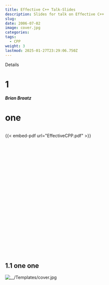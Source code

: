 ```yaml
---
title: Effective C++ Talk-Slides
description: Slides for talk on Effective C++
slug: 
date: 2006-07-02
image: cover.jpg
categories: 
tags:
  - CPP
weight: 3
lastmod: 2025-01-27T23:29:06.750Z
---
```

Details

# 1

#### *Brian Braatz*

<!--- 
image embed
![](__/Templates/cover.jpg)

> select * from BasketballPlayer, SoccerPlayer

LINK format
[markdown-syntax](__/OLDContent/markdown-syntax/index.md) 

[DISPLAY](LINK) 

```
{{< embed-pdf url="./path/to/pdf/file/example.pdf" >}}
```
```
{{< embed-pdf url="https://www.brianbraatz.com/portfolio/EffectiveCPP.pdf" >}}
```


-->

# one

```
```

{{< embed-pdf url="EffectiveCPP.pdf" >}}

<div id="adobe-dc-view" style="height: 360px; width: 500px;"></div>

<script src="https://acrobatservices.adobe.com/view-sdk/viewer.js"></script>

<script type="text/javascript">

  document.addEventListener("adobe_dc_view_sdk.ready", function(){

    var adobeDCView = new AdobeDC.View({clientId: "<YOUR_CLIENT_ID>", divId: "adobe-dc-view"});

    adobeDCView.previewFile({

      content:{ location:

        { url: "https://acrobatservices.adobe.com/view-sdk-demo/PDFs/Bodea%20Brochure.pdf"}},

      metaData:{fileName: "Bodea Brochure.pdf"}

    },

    {

      embedMode: "SIZED_CONTAINER"

    });

  });

</script>

## 1.1 one one

![\_\_/Templates/cover.jpg](/__/Templates/cover.jpg)
